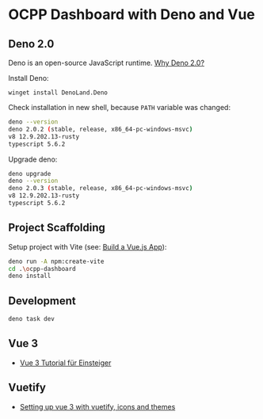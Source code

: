 # OCPP Dashboard with Deno and Vue

## Deno 2.0

Deno is an open-source JavaScript runtime. [Why Deno 2.0?](https://www.heise.de/blog/JavaScript-Runtime-Deno-2-0-Ist-die-neue-Version-das-bessere-Node-js-9987604.html)

Install Deno:

```pwsh
winget install DenoLand.Deno
```

Check installation in new shell, because `PATH` variable was changed:

```bash
deno --version
deno 2.0.2 (stable, release, x86_64-pc-windows-msvc)
v8 12.9.202.13-rusty
typescript 5.6.2
```

Upgrade deno:

```bash
deno upgrade
deno --version
deno 2.0.3 (stable, release, x86_64-pc-windows-msvc)
v8 12.9.202.13-rusty
typescript 5.6.2
```

## Project Scaffolding

Setup project with Vite (see: [Build a Vue.js App](https://docs.deno.com/runtime/tutorials/how_to_with_npm/vue/)):

```bash
deno run -A npm:create-vite
cd .\ocpp-dashboard
deno install
```

## Development

```bash
deno task dev
```

## Vue 3

- [Vue 3 Tutorial für Einsteiger](https://vuejs.de/artikel/vuejs-tutorial-deutsch-anfaenger/)

## Vuetify

- [Setting up vue 3 with vuetify, icons and themes](https://www.the-koi.com/projects/setting-up-vue-3-with-vuetify-icons-and-themes/)

```bash


```
